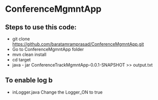 # ConferenceMgmntApp

## Steps to use this code:
+ git clone https://github.com/baratamramprasad/ConferenceMgmntApp.git
+ Go to ConferenceMgmntApp folder
+ mvn clean install
+ cd target
+ java - jar ConferenceTrackMgmntApp-0.0.1-SNAPSHOT <path of input file> >> output.txt

## To enable log b
+ inLogger.java  Change the Logger_ON to true


